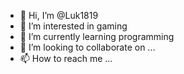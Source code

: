 - 👋 Hi, I’m @Luk1819
- 👀 I’m interested in gaming
- 🌱 I’m currently learning programming
- 💞️ I’m looking to collaborate on ...
- 📫 How to reach me ...

<!---
Luk1819/Luk1819 is a ✨ special ✨ repository because its `README.md` (this file) appears on your GitHub profile.
You can click the Preview link to take a look at your changes.
--->
